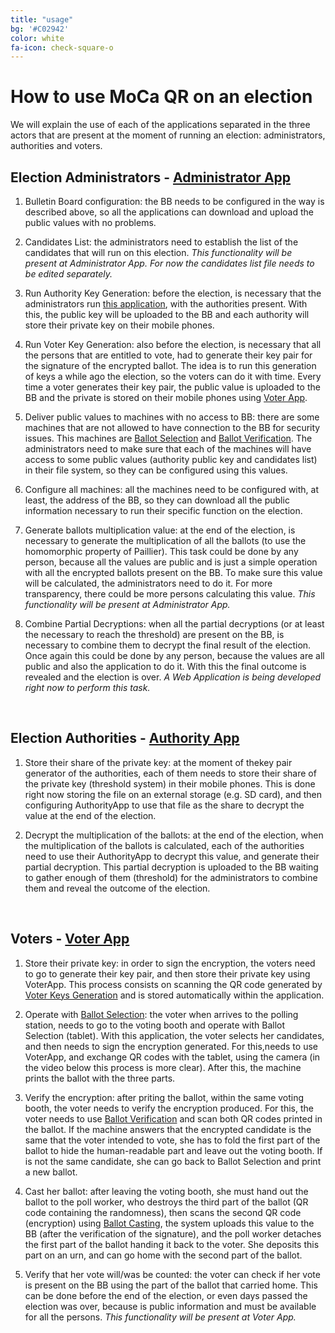 ```yaml
---
title: "usage"
bg: '#C02942'
color: white
fa-icon: check-square-o
---
```


# How to use MoCa QR on an election

We will explain the use of each of the applications separated in the three actors that are present at the moment of running an election: administrators, authorities and voters.

## Election Administrators - [Administrator App](https://www.github.com/niclabs/moca-administrator-app)

1. Bulletin Board configuration: the BB needs to be configured in the way is described above, so all the applications can download and upload the public values with no problems.

2. Candidates List: the administrators need to establish the list of the candidates that will run on this election. *This functionality will be present at Administrator App. For now the candidates list file needs to be edited separately.*

3. Run Authority Key Generation: before the election, is necessary that the administrators run [this application](https://www.github.com/niclabs/moca-auth-keys-generator), with the authorities present. With this, the public key will be uploaded to the BB and each authority will store their private key on their mobile phones.

4. Run Voter Key Generation: also before the election, is necessary that all the persons that are entitled to vote, had to generate their key pair for the signature of the encrypted ballot. The idea is to run this generation of keys a while ago the election, so the voters can do it with time. Every time a voter generates their key pair, the public value is uploaded to the BB and the private is stored on their mobile phones using [Voter App](https://www.github.com/niclabs/moca-voter-app).

5. Deliver public values to machines with no access to BB: there are some machines that are not allowed to have connection to the BB for security issues. This machines are [Ballot Selection](https://www.github.com/niclabs/moca-ballot-selection) and [Ballot Verification](https://www.github.com/niclabs/moca-ballot-verification). The administrators need to make sure that each of the machines will have access to some public values (authority public key and candidates list) in their file system, so they can be configured using this values. 

6. Configure all machines: all the machines need to be configured with, at least, the address of the BB, so they can download all the public information necessary to run their specific function on the election.

7. Generate ballots multiplication value: at the end of the election, is necessary to generate the multiplication of all the ballots (to use the homomorphic property of Paillier). This task could be done by any person, because all the values are public and is just a simple operation with all the encrypted ballots present on the BB. To make sure this value will be calculated, the administrators need to do it. For more transparency, there could be more persons calculating this value. *This functionality will be present at Administrator App.*

8. Combine Partial Decryptions: when all the partial decryptions (or at least the necessary to reach the threshold) are present on the BB, is necessary to combine them to decrypt the final result of the election. Once again this could be done by any person, because the values are all public and also the application to do it. With this the final outcome is revealed and the election is over. *A Web Application is being developed right now to perform this task.*

<br/>
 
## Election Authorities - [Authority App](https://www.github.com/niclabs/moca-authority-app)

1. Store their share of the private key: at the moment of thekey pair generator of the authorities, each of them needs to store their share of the private key (threshold system) in their mobile phones. This is done right now storing the file on an external storage (e.g. SD card), and then configuring AuthorityApp to use that file as the share to decrypt the value at the end of the election.

2. Decrypt the multiplication of the ballots: at the end of the election, when the multiplication of the ballots is calculated, each of the authorities need to use their AuthorityApp to decrypt this value, and generate their partial decryption. This partial decryption is uploaded to the BB waiting to gather enough of them (threshold) for the administrators to combine them and reveal the outcome of the election.

<br/>

## Voters - [Voter App](https://www.github.com/niclabs/moca-voter-app)

1. Store their private key: in order to sign the encryption, the voters need to go to generate their key pair, and then store their private key using VoterApp. This process consists on scanning the QR code generated by [Voter Keys Generation](https://www.github.com/niclabs/moca-voter-keys-generator) and is stored automatically within the application.

2. Operate with [Ballot Selection](https://www.github.com/niclabs/moca-ballot-selection): the voter when arrives to the polling station, needs to go to the voting booth and operate with Ballot Selection (tablet). With this application, the voter selects her candidates, and then needs to sign the encryption generated. For this,needs to use VoterApp, and exchange QR codes with the tablet, using the camera (in the video below this process is more clear). After this, the machine prints the ballot with the three parts.

3. Verify the encryption: after priting the ballot, within the same voting booth, the voter needs to verify the encryption produced. For this, the voter needs to use [Ballot Verification](https://www.github.com/niclabs/moca-ballot-verification) and scan both QR codes printed in the ballot. If the machine answers that the encrypted candidate is the same that the voter intended to vote, she has to fold the first part of the ballot to hide the human-readable part and leave out the voting booth. If is not the same candidate, she can go back to Ballot Selection and print a new ballot.

4. Cast her ballot: after leaving the voting booth, she must hand out the ballot to the poll worker, who destroys the third part of the ballot (QR code containing the randomness), then scans the second QR code (encryption) using [Ballot Casting](https://www.github.com/niclabs/moca-ballot-casting), the system uploads this value to the BB (after the verification of the signature), and the poll worker detaches the first part of the ballot handing it back to the voter. She deposits this part on an urn, and can go home with the second part of the ballot.

5. Verify that her vote will/was be counted: the voter can check if her vote is present on the BB using the part of the ballot that carried home. This can be done before the end of the election, or even days passed the election was over, because is public information and must be available for all the persons. *This functionality will be present at Voter App.*